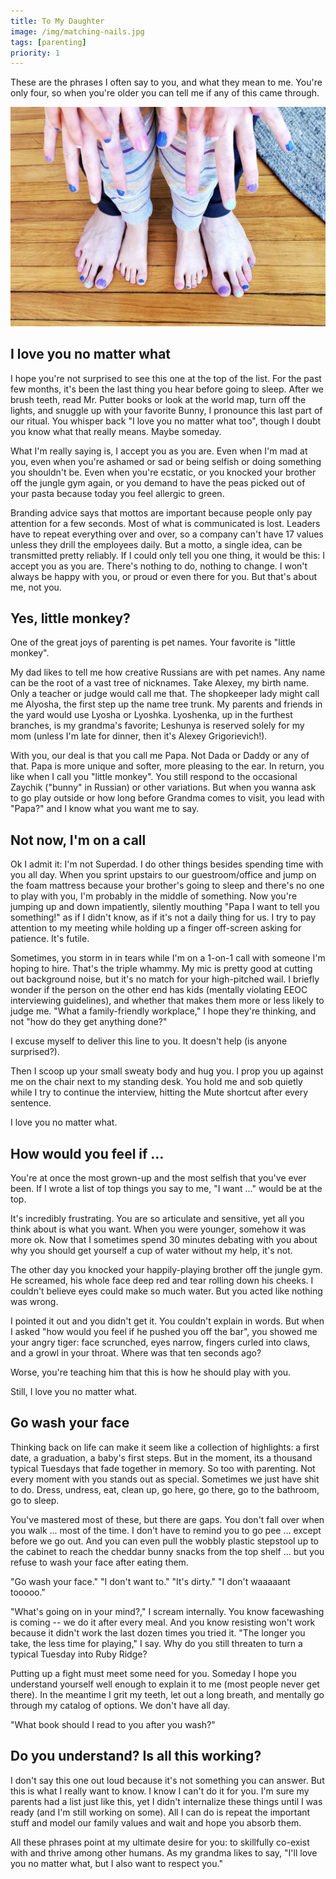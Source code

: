 ```yaml
---
title: To My Daughter
image: /img/matching-nails.jpg
tags: [parenting]
priority: 1
---
```




These are the phrases I often say to you, and what they mean to me. You're only four, so when you're older you can tell me if any of this came through.

[![](/img/matching-nails.jpg)](/img/matching-nails.jpg)


## I love you no matter what

I hope you're not surprised to see this one at the top of the list. For the past few months, it's been the last thing you hear before going to sleep. After we brush teeth, read Mr. Putter books or look at the world map, turn off the lights, and snuggle up with your favorite Bunny, I pronounce this last part of our ritual. You whisper back "I love you no matter what too", though I doubt you know what that really means. Maybe someday.

What I'm really saying is, I accept you as you are. Even when I'm mad at you, even when you're ashamed or sad or being selfish or doing something you shouldn't be. Even when you're ecstatic, or you knocked your brother off the jungle gym again, or you demand to have the peas picked out of your pasta because today you feel allergic to green.

Branding advice says that mottos are important because people only pay attention for a few seconds. Most of what is communicated is lost. Leaders have to repeat everything over and over, so a company can't have 17 values unless they drill the employees daily. But a motto, a single idea, can be transmitted pretty reliably. If I could only tell you one thing, it would be this: I accept you as you are. There's nothing to do, nothing to change. I won't always be happy with you, or proud or even there for you. But that's about me, not you.



## Yes, little monkey?

One of the great joys of parenting is pet names. Your favorite is "little monkey".

My dad likes to tell me how creative Russians are with pet names. Any name can be the root of a vast tree of nicknames. Take Alexey, my birth name. Only a teacher or judge would call me that. The shopkeeper lady might call me Alyosha, the first step up the name tree trunk. My parents and friends in the yard would use Lyosha or Lyoshka. Lyoshenka, up in the furthest branches, is my grandma's favorite; Leshunya is reserved solely for my mom (unless I'm late for dinner, then it's Alexey Grigorievich!).

With you, our deal is that you call me Papa. Not Dada or Daddy or any of that. Papa is more unique and softer, more pleasing to the ear. In return, you like when I call you "little monkey". You still respond to the occasional Zaychik ("bunny" in Russian) or other variations. But when you wanna ask to go play outside or how long before Grandma comes to visit, you lead with "Papa?" and I know what you want me to say.



## Not now, I'm on a call

Ok I admit it: I'm not Superdad. I do other things besides spending time with you all day. When you sprint upstairs to our guestroom/office and jump on the foam mattress because your brother's going to sleep and there's no one to play with you, I'm probably in the middle of something. Now you're jumping up and down impatiently, silently mouthing "Papa I want to tell you something!" as if I didn't know, as if it's not a daily thing for us. I try to pay attention to my meeting while holding up a finger off-screen asking for patience. It's futile.

Sometimes, you storm in in tears while I'm on a 1-on-1 call with someone I'm hoping to hire. That's the triple whammy. My mic is pretty good at cutting out background noise, but it's no match for your high-pitched wail. I briefly wonder if the person on the other end has kids (mentally violating EEOC interviewing guidelines), and whether that makes them more or less likely to judge me. "What a family-friendly workplace," I hope they're thinking, and not "how do they get anything done?"

I excuse myself to deliver this line to you. It doesn't help (is anyone surprised?).

Then I scoop up your small sweaty body and hug you. I prop you up against me on the chair next to my standing desk. You hold me and sob quietly while I try to continue the interview, hitting the Mute shortcut after every sentence.

I love you no matter what.



## How would you feel if ...

You're at once the most grown-up and the most selfish that you've ever been. If I wrote a list of top things you say to me, "I want ..." would be at the top.

It's incredibly frustrating. You are so articulate and sensitive, yet all you think about is what you want. When you were younger, somehow it was more ok. Now that I sometimes spend 30 minutes debating with you about why you should get yourself a cup of water without my help, it's not.

The other day you knocked your happily-playing brother off the jungle gym. He screamed, his whole face deep red and tear rolling down his cheeks. I couldn't believe eyes could make so much water. But you acted like nothing was wrong.

I pointed it out and you didn't get it. You couldn't explain in words. But when I asked "how would you feel if he pushed you off the bar", you showed me your angry tiger: face scrunched, eyes narrow, fingers curled into claws, and a growl in your throat. Where was that ten seconds ago?

Worse, you're teaching him that this is how he should play with you.

Still, I love you no matter what.



## Go wash your face

Thinking back on life can make it seem like a collection of highlights: a first date, a graduation, a baby's first steps. But in the moment, its a thousand typical Tuesdays that fade together in memory. So too with parenting. Not every moment with you stands out as special. Sometimes we just have shit to do. Dress, undress, eat, clean up, go here, go there, go to the bathroom, go to sleep.

You've mastered most of these, but there are gaps. You don't fall over when you walk ... most of the time. I don't have to remind you to go pee ... except before we go out. And you can even pull the wobbly plastic stepstool up to the cabinet to reach the cheddar bunny snacks from the top shelf ... but you refuse to wash your face after eating them.

"Go wash your face."
"I don't want to."
"It's dirty."
"I don't waaaaant tooooo."

"What's going on in your mind?," I scream internally. You know facewashing is coming -- we do it after every meal. And you know resisting won't work because it didn't work the last dozen times you tried it. "The longer you take, the less time for playing," I say. Why do you still threaten to turn a typical Tuesday into Ruby Ridge?

Putting up a fight must meet some need for you. Someday I hope you understand yourself well enough to explain it to me (most people never get there). In the meantime I grit my teeth, let out a long breath, and mentally go through my catalog of options. We don't have all day.

"What book should I read to you after you wash?"



## Do you understand? Is all this working?

I don't say this one out loud because it's not something you can answer. But this is what I really want to know. I know I can't do it for you. I'm sure my parents had a list just like this, yet I didn't internalize these things until I was ready (and I'm still working on some). All I can do is repeat the important stuff and model our family values and wait and hope you absorb them.

All these phrases point at my ultimate desire for you: to skillfully co-exist with and thrive among other humans. As my grandma likes to say, "I'll love you no matter what, but I also want to respect you."
